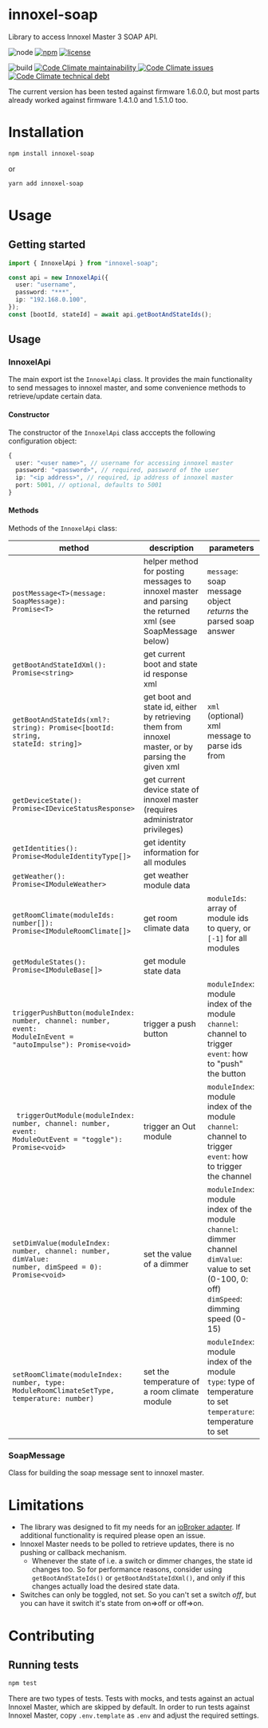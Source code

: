 # innoxel-soap

Library to access Innoxel Master 3 SOAP API.

![node](https://img.shields.io/node/v-lts/innoxel-soap)
[![npm](https://img.shields.io/npm/v/innoxel-soap)](https://www.npmjs.com/package/innoxel-soap)
[![license](https://img.shields.io/npm/l/innoxel-soap)](LICENSE)

![build](https://img.shields.io/github/actions/workflow/status/matthsc/innoxel-soap/build-and-test.yml?branch=main)
[![Code Climate maintainability](https://img.shields.io/codeclimate/maintainability-percentage/matthsc/innoxel-soap)
![Code Climate issues](https://img.shields.io/codeclimate/issues/matthsc/innoxel-soap)
![Code Climate technical debt](https://img.shields.io/codeclimate/tech-debt/matthsc/innoxel-soap)
](https://codeclimate.com/github/matthsc/innoxel-soap)

The current version has been tested against firmware 1.6.0.0, but most parts already worked against firmware 1.4.1.0 and 1.5.1.0 too.

# Installation

```bash
npm install innoxel-soap
```

or

```bash
yarn add innoxel-soap
```

# Usage

## Getting started

```ts
import { InnoxelApi } from "innoxel-soap";

const api = new InnoxelApi({
  user: "username",
  password: "***",
  ip: "192.168.0.100",
});
const [bootId, stateId] = await api.getBootAndStateIds();
```

## Usage

### InnoxelApi

The main export ist the <code>InnoxelApi</code> class. It provides the main functionality to send messages to innoxel master, and some convenience methods to retrieve/update certain data.

#### Constructor

The constructor of the <code>InnoxelApi</code> class acccepts the following configuration object:

```ts
{
  user: "<user name>", // username for accessing innoxel master
  password: "<password>", // required, password of the user
  ip: "<ip address>", // required, ip address of innoxel master
  port: 5001, // optional, defaults to 5001
}
```

#### Methods

Methods of the <code>InnoxelApi</code> class:

| method                                                                                                                          | description                                                                                               | parameters                                                                                                                                                                                         |
| ------------------------------------------------------------------------------------------------------------------------------- | --------------------------------------------------------------------------------------------------------- | -------------------------------------------------------------------------------------------------------------------------------------------------------------------------------------------------- |
| <code>postMessage&lt;T&gt;(message: SoapMessage): Promise&lt;T&gt;</code>                                                       | helper method for posting messages to innoxel master and parsing the returned xml (see SoapMessage below) | <code>message</code>: soap message object<br>_returns_ the parsed soap answer                                                                                                                      |
| <code>getBootAndStateIdXml(): Promise&lt;string&gt;</code>                                                                      | get current boot and state id response xml                                                                |
| <code>getBootAndStateIds(xml?: string): Promise&lt;[bootId: string, stateId: string]&gt; </code>                                | get boot and state id, either by retrieving them from innoxel master, or by parsing the given xml         | <code>xml</code> (optional) xml message to parse ids from                                                                                                                                          |
| <code>getDeviceState(): Promise&lt;IDeviceStatusResponse&gt;</code>                                                             | get current device state of innoxel master (requires administrator privileges)                            |                                                                                                                                                                                                    |
| <code>getIdentities(): Promise&lt;ModuleIdentityType[]&gt;</code>                                                               | get identity information for all modules                                                                  | <code></code>                                                                                                                                                                                      |
| <code>getWeather(): Promise&lt;IModuleWeather&gt;</code>                                                                        | get weather module data                                                                                   | <code></code>                                                                                                                                                                                      |
| <code>getRoomClimate(moduleIds: number[]): Promise&lt;IModuleRoomClimate[]&gt;</code>                                           | get room climate data                                                                                     | <code>moduleIds</code>: array of module ids to query, or <code>[-1]</code> for all modules                                                                                                         |
| <code>getModuleStates(): Promise&lt;IModuleBase[]&gt;</code>                                                                    | get module state data                                                                                     | <code></code>                                                                                                                                                                                      |
| <code>triggerPushButton(moduleIndex: number, channel: number, event: ModuleInEvent = "autoImpulse"): Promise&lt;void&gt;</code> | trigger a push button                                                                                     | <code>moduleIndex</code>: module index of the module<br><code>channel</code>: channel to trigger<br><code>event</code>: how to "push" the button                                                   |
| <code> triggerOutModule(moduleIndex: number, channel: number, event: ModuleOutEvent = "toggle"): Promise&lt;void&gt;</code>     | trigger an Out module                                                                                     | <code>moduleIndex</code>: module index of the module<br><code>channel</code>: channel to trigger<br><code>event</code>: how to trigger the channel                                                 |
| <code>setDimValue(moduleIndex: number, channel: number, dimValue: number, dimSpeed = 0): Promise&lt;void&gt;</code>             | set the value of a dimmer                                                                                 | <code>moduleIndex</code>: module index of the module<br><code>channel</code>: dimmer channel<br><code>dimValue</code>: value to set (0-100, 0: off)<br><code>dimSpeed</code>: dimming speed (0-15) |
| <code>setRoomClimate(moduleIndex: number, type: ModuleRoomClimateSetType, temperature: number)</code>                           | set the temperature of a room climate module                                                              | <code>moduleIndex</code>: module index of the module<br><code>type</code>: type of temperature to set<br><code>temperature</code>: temperature to set                                              |

### SoapMessage

Class for building the soap message sent to innoxel master.

# Limitations

- The library was designed to fit my needs for an [ioBroker adapter](https://github.com/matthsc/ioBroker.innoxel). If additional functionality is required please open an issue.
- Innoxel Master needs to be polled to retrieve updates, there is no pushing or callback mechanism.
  - Whenever the state of i.e. a switch or dimmer changes, the state id changes too. So for performance reasons, consider using <code>getBootAndStateIds()</code> or <code>getBootAndStateIdXml()</code>, and only if this changes actually load the desired state data.
- Switches can only be toggled, not set. So you can't set a switch _off_, but you can have it switch it's state from on=>off or off=>on.

# Contributing

## Running tests

```bash
npm test
```

There are two types of tests. Tests with mocks, and tests against an actual Innoxel Master, which are skipped by default. In order to run tests against Innoxel Master, copy `.env.template` as `.env` and adjust the required settings.
